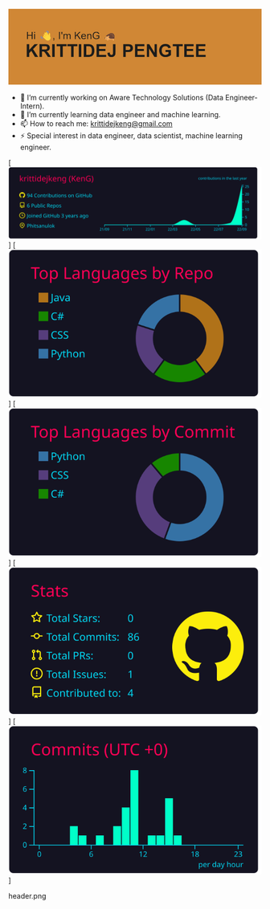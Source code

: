 
![](https://raw.githubusercontent.com/krittidejkeng/KrittidejKeng/main/header.png)

- 🔭 I’m currently working on Aware Technology Solutions (Data Engineer-Intern).
- 🌱 I’m currently learning data engineer and machine learning.
- 📫 How to reach me: krittidejkeng@gmail.com
- ⚡ Special interest in data engineer, data scientist, machine learning engineer.


[![](https://raw.githubusercontent.com/krittidejkeng/KrittidejKeng/main/profile-summary-card-output/2077/0-profile-details.svg)]
[![](https://raw.githubusercontent.com/krittidejkeng/KrittidejKeng/main/profile-summary-card-output/2077/1-repos-per-language.svg)]
[![](https://raw.githubusercontent.com/krittidejkeng/KrittidejKeng/main/profile-summary-card-output/2077/2-most-commit-language.svg)]
[![](https://raw.githubusercontent.com/krittidejkeng/KrittidejKeng/main/profile-summary-card-output/2077/3-stats.svg)]
[![](https://raw.githubusercontent.com/krittidejkeng/KrittidejKeng/main/profile-summary-card-output/2077/4-productive-time.svg)]

header.png
